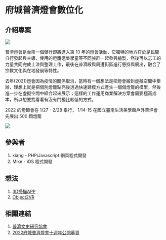 # 府城普濟燈會數位化

## 介紹專案

![](https://s3-ap-northeast-1.amazonaws.com/g0v-hackmd-images/uploads/upload_0798729e8cb688663246d02c86c2d3e7.jpg)


普濟燈會是台南一個舉行即將進入第 10 年的燈會活動，它獨特的地方在於是民間自行發起與主導，使用的燈籠邀集學童等不同族群一起參與繪製，然後再以志工的力量共同完成上漆與整理工作，最後在普濟殿與周遭街區進行懸掛與展出，融合了宗教文化與在地發展等特性。

去年(2021)燈會因為疫情的關係取消，當時有一個想法是把燈會搬到虛擬空間中舉辦，理想上就是把個別燈籠點亮後透過快速建模方式產生一個個燈籠的模型，然後進一步在虛擬空間中組合起來展示；這樣的工作運用商業解決方案會需要極高成本，所以想要找看看有沒有門檻比較低的方式。

2022 的燈節會在 1/27 - 2/28 舉行， 1/14-15 在國立臺南生活美學館戶外草坪會先展出 500 顆燈籠

![](https://s3-ap-northeast-1.amazonaws.com/g0v-hackmd-images/uploads/upload_7f8667b4502648af7101b863b2b4cf60.jpg)


## 參與者

1. kiang - PHP/Javascript 網頁程式開發
2. Mike - iOS 程式開發

## 想法
1. [3D掃描APP](https://diman.tw/news-Detail/best-3d-scanner-apps-1)
2. [Object2VR](https://ggnome.com/object2vr/)

## 相關連結

1. [普濟文史研究協會](https://facebook.com/phochetian)
2. [2022府城普濟燈會十週年公開募資](https://www.flyingv.cc/projects/30940)